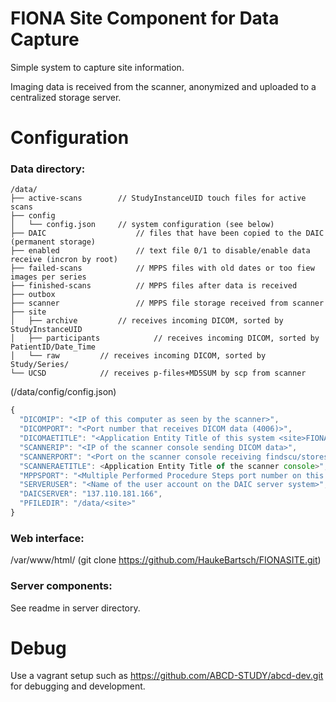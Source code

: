 FIONA Site Component for Data Capture
======================================

Simple system to capture site information.

Imaging data is received from the scanner, anonymized and uploaded to a centralized storage server.


Configuration
=============

### Data directory:

```
/data/
├── active-scans		// StudyInstanceUID touch files for active scans
├── config
│   └── config.json		// system configuration (see below)
├── DAIC                	// files that have been copied to the DAIC (permanent storage)
├── enabled           		// text file 0/1 to disable/enable data receive (incron by root)
├── failed-scans        	// MPPS files with old dates or too fiew images per series
├── finished-scans        	// MPPS files after data is received
├── outbox                      
├── scanner           		// MPPS file storage received from scanner
├── site                        
│   ├── archive			// receives incoming DICOM, sorted by StudyInstanceUID
│   ├── participants            // receives incoming DICOM, sorted by PatientID/Date_Time
│   └── raw			// receives incoming DICOM, sorted by Study/Series/
└── UCSD			// receives p-files+MD5SUM by scp from scanner
```

(/data/config/config.json)
```javascript
{
  "DICOMIP": "<IP of this computer as seen by the scanner>",
  "DICOMPORT": "<Port number that receives DICOM data (4006)>",
  "DICOMAETITLE": "<Application Entity Title of this system <site>FIONA>",
  "SCANNERIP": "<IP of the scanner console sending DICOM data>",
  "SCANNERPORT": "<Port on the scanner console receiving findscu/storescu messages (4006)>",
  "SCANNERAETITLE": <Application Entity Title of the scanner console>",
  "MPPSPORT": "<Multiple Performed Procedure Steps port number on this system (4007)>",
  "SERVERUSER": "<Name of the user account on the DAIC server system>",
  "DAICSERVER": "137.110.181.166",
  "PFILEDIR": "/data/<site>"
}
```

### Web interface:

/var/www/html/ (git clone https://github.com/HaukeBartsch/FIONASITE.git)

### Server components:

See readme in server directory.


Debug
======

Use a vagrant setup such as https://github.com/ABCD-STUDY/abcd-dev.git for debugging and development.
